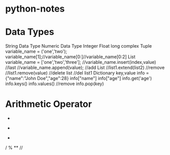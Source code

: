 # python-notes
# Data Types
  String Data Type
  Numeric Data Type
    Integer
    Float
    long
    complex
  Tuple variable_name = ('one','two');
        variable_name[1];//variable_name[0:]//variable_name[0:2]
  List  variable_name = ['one','two','three'];
        //variable_name.insert(index,value)
        //last
        //variable_name.append(value);
        //add List
        //list1.extend(list2)
        //remove
        //list1.remove(value)
        //delete list
        //del list1
  Dictionary  key,value
        info = {"name":"John Doe","age":28}
        info["name"]
        info["age"]
        info.get('age')
        info.keys()
        info.values()
        //remove
        info.pop(key)
# Arithmetic Operator
  +
  -
  *
  /
  %
  **
  //
